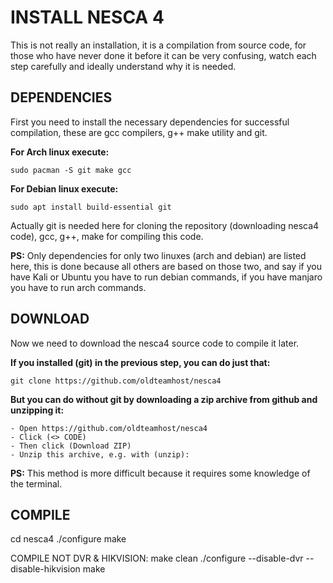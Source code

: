 # INSTALL NESCA 4
This is not really an installation, it is a compilation from source code, for those who have never done it before it can be very confusing, watch each step carefully and ideally understand why it is needed.
## DEPENDENCIES
First you need to install the necessary dependencies for successful compilation, these are gcc compilers, g++ make utility and git.

**For Arch linux execute:**
```
sudo pacman -S git make gcc
```

**For Debian linux execute:**
```
sudo apt install build-essential git
```
Actually git is needed here for cloning the repository (downloading nesca4 code), gcc, g++, make for compiling this code.  

**PS:** Only dependencies for only two linuxes (arch and debian) are listed here, this is done because all others are based on those two, and say if you have Kali or Ubuntu you have to run debian commands, if you have manjaro you have to run arch commands.

## DOWNLOAD
Now we need to download the nesca4 source code to compile it later.

**If you installed (git) in the previous step, you can do just that:**
```
git clone https://github.com/oldteamhost/nesca4
```

**But you can do without git by downloading a zip archive from github and unzipping it:**
```
- Open https://github.com/oldteamhost/nesca4
- Click (<> CODE)
- Then click (Download ZIP)
- Unzip this archive, e.g. with (unzip):
```
**PS:** This method is more difficult because it requires some knowledge of the terminal.

## COMPILE
cd nesca4
./configure
make

COMPILE NOT DVR & HIKVISION:
make clean
./configure --disable-dvr --disable-hikvision
make
